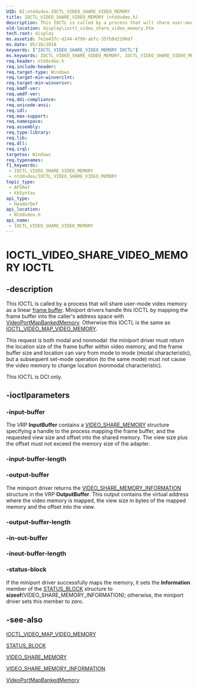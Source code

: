 ```yaml
---
UID: NI:ntddvdeo.IOCTL_VIDEO_SHARE_VIDEO_MEMORY
title: IOCTL_VIDEO_SHARE_VIDEO_MEMORY (ntddvdeo.h)
description: This IOCTL is called by a process that will share user-mode video memory as a linear frame buffer.
old-location: display\ioctl_video_share_video_memory.htm
tech.root: display
ms.assetid: 7e2e437c-d244-4799-abfc-35fb9d2196d7
ms.date: 05/10/2018
keywords: ["IOCTL_VIDEO_SHARE_VIDEO_MEMORY IOCTL"]
ms.keywords: IOCTL_VIDEO_SHARE_VIDEO_MEMORY, IOCTL_VIDEO_SHARE_VIDEO_MEMORY control, IOCTL_VIDEO_SHARE_VIDEO_MEMORY control code [Display Devices], Video_IOCTLs_90056f20-b995-4709-9923-1f7385ebfdce.xml, display.ioctl_video_share_video_memory, ntddvdeo/IOCTL_VIDEO_SHARE_VIDEO_MEMORY
req.header: ntddvdeo.h
req.include-header: 
req.target-type: Windows
req.target-min-winverclnt: 
req.target-min-winversvr: 
req.kmdf-ver: 
req.umdf-ver: 
req.ddi-compliance: 
req.unicode-ansi: 
req.idl: 
req.max-support: 
req.namespace: 
req.assembly: 
req.type-library: 
req.lib: 
req.dll: 
req.irql: 
targetos: Windows
req.typenames: 
f1_keywords:
 - IOCTL_VIDEO_SHARE_VIDEO_MEMORY
 - ntddvdeo/IOCTL_VIDEO_SHARE_VIDEO_MEMORY
topic_type:
 - APIRef
 - kbSyntax
api_type:
 - HeaderDef
api_location:
 - Ntddvdeo.h
api_name:
 - IOCTL_VIDEO_SHARE_VIDEO_MEMORY
---
```


# IOCTL_VIDEO_SHARE_VIDEO_MEMORY IOCTL


## -description

This IOCTL is called by a process that will share user-mode video memory as a linear <a href="https://docs.microsoft.com/windows-hardware/drivers/">frame buffer</a>. Miniport drivers handle this IOCTL by mapping the frame buffer into the caller's address space with <a href="https://docs.microsoft.com/windows-hardware/drivers/ddi/video/nf-video-videoportmapbankedmemory">VideoPortMapBankedMemory</a>. Otherwise this IOCTL is the same as <a href="https://docs.microsoft.com/windows-hardware/drivers/ddi/ntddvdeo/ni-ntddvdeo-ioctl_video_map_video_memory">IOCTL_VIDEO_MAP_VIDEO_MEMORY</a>. 

This request is both modal and nonmodal: the miniport driver must return the location size of the frame buffer within video memory, and the frame buffer size and location can vary from mode to mode (modal characteristic), but a subsequent set-mode operation (to the same mode) must not cause the video memory to change location (nonmodal characteristic).

This IOCTL is DCI only.

## -ioctlparameters

### -input-buffer

The VRP <b>InputBuffer</b> contains a <a href="https://docs.microsoft.com/windows-hardware/drivers/ddi/ntddvdeo/ns-ntddvdeo-_video_share_memory">VIDEO_SHARE_MEMORY</a> structure specifying a handle to the process mapping the frame buffer, and the requested view size and offset into the shared memory. The view size plus the offset must not exceed the memory size of the adapter.

### -input-buffer-length

### -output-buffer

The miniport driver returns the <a href="https://docs.microsoft.com/windows-hardware/drivers/ddi/ntddvdeo/ns-ntddvdeo-_video_share_memory_information">VIDEO_SHARE_MEMORY_INFORMATION</a> structure in the VRP <b>OutputBuffer</b>. This output contains the virtual address where the video memory is mapped, the view size in bytes of the mapped memory and the offset into the view.

### -output-buffer-length

### -in-out-buffer

### -inout-buffer-length

### -status-block

If the miniport driver successfully maps the memory, it sets the <b>Information</b> member of the <a href="https://docs.microsoft.com/windows-hardware/drivers/ddi/video/ns-video-_status_block">STATUS_BLOCK</a> structure to <b>sizeof</b>(VIDEO_SHARE_MEMORY_INFORMATION); otherwise, the miniport driver sets this member to zero.

## -see-also

<a href="https://docs.microsoft.com/windows-hardware/drivers/ddi/ntddvdeo/ni-ntddvdeo-ioctl_video_map_video_memory">IOCTL_VIDEO_MAP_VIDEO_MEMORY</a>



<a href="https://docs.microsoft.com/windows-hardware/drivers/ddi/video/ns-video-_status_block">STATUS_BLOCK</a>



<a href="https://docs.microsoft.com/windows-hardware/drivers/ddi/ntddvdeo/ns-ntddvdeo-_video_share_memory">VIDEO_SHARE_MEMORY</a>



<a href="https://docs.microsoft.com/windows-hardware/drivers/ddi/ntddvdeo/ns-ntddvdeo-_video_share_memory_information">VIDEO_SHARE_MEMORY_INFORMATION</a>



<a href="https://docs.microsoft.com/windows-hardware/drivers/ddi/video/nf-video-videoportmapbankedmemory">VideoPortMapBankedMemory</a>

